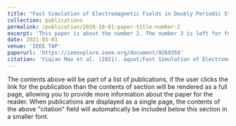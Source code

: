 ```yaml
---
title: "Fast Simulation of Electromagnetic Fields in Doubly Periodic Structures With a Deep Fully Convolutional Network"
collection: publications
permalink: /publication/2010-10-01-paper-title-number-2
excerpt: 'This paper is about the number 2. The number 3 is left for future work.'
date: 2021-05-01
venue: 'IEEE TAP'
paperurl: 'https://ieeexplore.ieee.org/document/9269359'
citation: 'Yiqian Mao et al. (2021). &quot;Fast Simulation of Electromagnetic Fields in Doubly Periodic Structures With a Deep Fully Convolutional Network.&quot; <i>IEEE TAP</i>. 69(5).'
---
```


The contents above will be part of a list of publications, if the user clicks the link for the publication than the contents of section will be rendered as a full page, allowing you to provide more information about the paper for the reader. When publications are displayed as a single page, the contents of the above "citation" field will automatically be included below this section in a smaller font.
